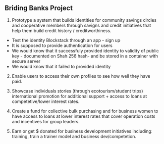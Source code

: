 ## Briding Banks Project

1. Prototype a system that builds identities for community savings circles and cooperative members through savigns and credit initiatives that help them build credit history / creditworthiness. 

- Test the identity Blockstack through an app - sign up
- It is supposed to provide authentication for users
- We would know that it successfuly provided identity to validity of public key - documented on Shah 256 hash- and be stored in a container with secure server
- We would know that it failed to provided identity 



2. Enable users to access their own profiles to see how well they have paid. 

2. Showcase individuals stories (through ecotourism/student trips) international promotion for additional support + access to loans at competetive/lower interest rates.

3. Create a fund for collective bulk purchasing and for business women to have access to loans at lower interest rates that cover operation costs and incentives for group leaders.

4. Earn or get $ donated for business development initiatives including: training, train a trainer model and business dev/competetion. 





